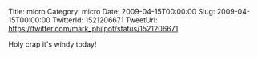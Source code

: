 Title: micro
Category: micro
Date: 2009-04-15T00:00:00
Slug: 2009-04-15T00:00:00
TwitterId: 1521206671
TweetUrl: https://twitter.com/mark_philpot/status/1521206671

Holy crap it's windy today!